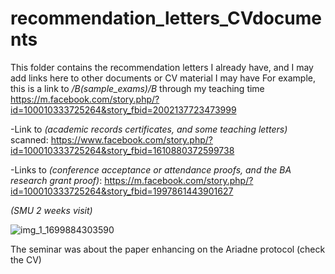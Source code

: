 # recommendation_letters_CVdocuments
This folder contains the recommendation letters I already have, and I may add links here to other documents or CV material I may have
For example, this is a link to */B(sample_exams)/B* through my teaching time
https://m.facebook.com/story.php/?id=100010333725264&story_fbid=2002137723473999

-Link to *(academic records certificates, and some teaching letters)* scanned:
https://www.facebook.com/story.php/?id=100010333725264&story_fbid=1610880372599738


-Links to *(conference acceptance or attendance proofs, and the BA research grant proof)*:
https://m.facebook.com/story.php/?id=100010333725264&story_fbid=1997861443901627

*(SMU 2 weeks visit)*


![img_1_1699884303590](https://github.com/DrShymaa2022/recommendation_letters_CVdocuments/assets/105880363/0779e2de-b9c6-4e21-91a5-7564d98ce818)


The seminar was about the paper enhancing on the Ariadne protocol (check the CV)
